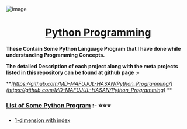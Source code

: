 ![image](https://user-images.githubusercontent.com/128472454/226677523-c5832668-6b98-4a2b-9233-02473f17510a.jpg)

<div Align="center"><h1> <a href="https://github.com/MD-MAFUJUL-HASAN/Python_Programming"> Python Programming </a></h1></div>
  
**These Contain Some Python Language Program that I have done while understanding Programming Concepts.**

**The detailed Description of each project along with the meta projects listed in this repository can be found at github page :-**

**_[https://github.com/MD-MAFUJUL-HASAN/Python_Programming/](https://github.com/MD-MAFUJUL-HASAN/Python_Programming)_ **


### [List of Some Python Program](https://github.com/MD-MAFUJUL-HASAN/Python_Programming/) :- ⭐⭐⭐

* [1-dimension with index](https://github.com/MD-MAFUJUL-HASAN/Python_Programming/blob/main/1-dimension%20with%20index.py)
